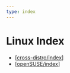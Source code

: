 ```yaml
---
type: index
---
```


# Linux Index

- [[cross-distro/index]]
- [[openSUSE/index]]

[//begin]: # "Autogenerated link references for markdown compatibility"
[cross-distro/index]: cross-distro/index.md "Cross-distribution Index"
[openSUSE/index]: openSUSE/index.md "openSUSE Index"
[//end]: # "Autogenerated link references"
